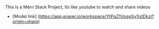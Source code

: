 This is a Mern Stack Project, 
Its like youtube to watch and share videos
 
- [Model link] (https://app.eraser.io/workspace/YtPqZ1VogxGy1jzIDkzj?origin=share)